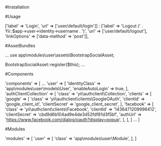 #Installation

#Usage

['label' => 'Login', 'url' => ['user/default/login']] :
['label' => 'Logout (' . Yii::$app->user->identity->username . ')',
    'url' => ['user/default/logout'],
    'linkOptions' => ['data-method' => 'post']],

#AssetBundles

...
use app\modules\user\assets\BootstrapSocialAsset;

BootstrapSocialAsset::register($this);
...

#Components

'components' => [
    ...
    'user' => [
        'identityClass' => 'app\modules\user\models\User',
        'enableAutoLogin' => true,
    ],
    'authClientCollection' => [
      'class' => 'yii\authclient\Collection',
      'clients' => [
          'google' => [
              'class' => 'yii\authclient\clients\GoogleOAuth',
              'clientId' => 'google_client_id',
              'clientSecret' => 'google_client_secret',
          ],
          'facebook' => [
              'class' => 'yii\authclient\clients\Facebook',
              'clientId' => '1436471209996412',
              'clientSecret' => 'cbd9d6b104ad9e4de3d52fdf81d3f5bf',
              'authUrl' => 'https://www.facebook.com/dialog/oauth?display=popup',
          ],
      ],
    ]
    ...
]

#Modules

'modules' => [
    'user' => [
        'class' => 'app\modules\user\Module',
    ],
]
